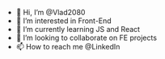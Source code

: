 - 👋 Hi, I’m @Vlad2080
- 👀 I’m interested in Front-End
- 🌱 I’m currently learning JS and React
- 💞️ I’m looking to collaborate on FE projects
- 📫 How to reach me @LinkedIn

<!---
Vlad2080/Vlad2080 is a ✨ special ✨ repository because its `README.md` (this file) appears on your GitHub profile.
You can click the Preview link to take a look at your changes.
--->
